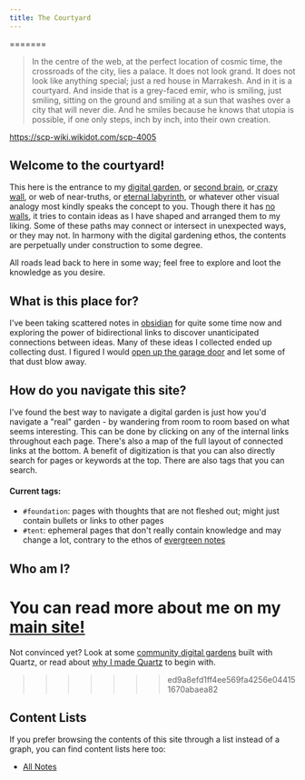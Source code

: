 ```yaml
---
title: The Courtyard
---
```

=======


>In the centre of the web, at the perfect location of cosmic time, the crossroads of the city, lies a palace. It does not look grand. It does not look like anything special; just a red house in Marrakesh. And in it is a courtyard. And inside that is a grey-faced emir, who is smiling, just smiling, sitting on the ground and smiling at a sun that washes over a city that will never die. And he smiles because he knows that utopia is possible, if one only steps, inch by inch, into their own creation.

https://scp-wiki.wikidot.com/scp-4005

## Welcome to the courtyard!

This here is the entrance to my [digital garden](https://maggieappleton.com/garden-history), or [second brain](https://fortelabs.co/blog/basboverview/), or[ crazy wall](https://en.wikipedia.org/wiki/Evidence_board), or web of near-truths, or [eternal labyrinth](https://www.poewiki.net/wiki/The_Lord%27s_Labyrinth), or whatever other visual analogy most kindly speaks the concept to you. Though there it has [no walls](https://en.wikipedia.org/wiki/Closed_platform), it tries to contain ideas as I have shaped and arranged them to my liking. Some of these paths may connect or intersect in unexpected ways, or they may not. In harmony with the digital gardening ethos, the contents are perpetually under construction to some degree.

All roads lead back to here in some way; feel free to explore and loot the knowledge as you desire.

## What is this place for?
I've been taking scattered notes in [obsidian](https://obsidian.md/) for quite some time now and exploring the power of bidirectional links to discover unanticipated connections between ideas. Many of these ideas I collected ended up collecting dust. I figured I would [open up the garage door](notes/working-with-the-garage-door-open) and let some of that dust blow away.

## How do you navigate this site?
I've found the best way to navigate a digital garden is just how you'd navigate a "real" garden - by wandering from room to room based on what seems interesting. This can be done by clicking on any of the internal links throughout each page. There's also a map of the full layout of connected links at the bottom. A benefit of digitization is that you can also directly search for pages or keywords at the top. There are also tags that you can search.

#### Current tags:
- `#foundation`: pages with thoughts that are not fleshed out; might just contain bullets or links to other pages
- `#tent`: ephemeral pages that don't really contain knowledge and may change a lot, contrary to the ethos of [evergreen notes](https://notes.andymatuschak.org/Evergreen_notes)

## Who am I?
You can read more about me on my [main site!](https://siyangsun.github.io/)
=======
Not convinced yet? Look at some [community digital gardens](notes/showcase.md) built with Quartz, or read about [why I made Quartz](notes/philosophy.md) to begin with.
>>>>>>> ed9a8efd1ff4ee569fa4256e044151670abaea82

## Content Lists
If you prefer browsing the contents of this site through a list instead of a graph, you can find content lists here too:

- [All Notes](/notes)
